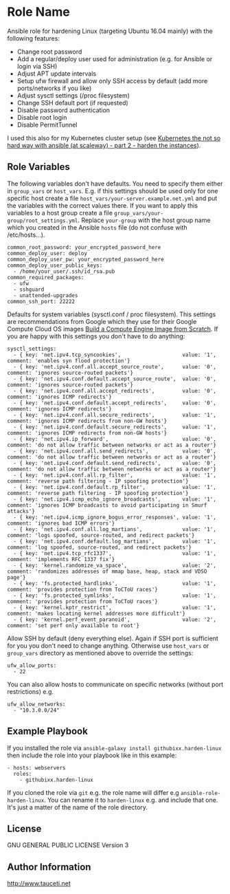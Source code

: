 Role Name
=========

Ansible role for hardening Linux (targeting Ubuntu 16.04 mainly) with the following features:

- Change root password
- Add a regular/deploy user used for administration (e.g. for Ansible or login via SSH)
- Adjust APT update intervals
- Setup ufw firewall and allow only SSH access by default (add more ports/networks if you like)
- Adjust sysctl settings (/proc filesystem)
- Change SSH default port (if requested)
- Disable password authentication
- Disable root login
- Disable PermitTunnel

I used this also for my Kubernetes cluster setup (see [Kubernetes the not so hard way with ansible (at scaleway) - part 2 - harden the instances](https://www.tauceti.blog/post/kubernetes-the-not-so-hard-way-with-ansible-at-scaleway-part-1/)).

Role Variables
--------------

The following variables don't have defaults. You need to specify them either in `group_vars` or `host_vars`. E.g. if this settings should be used only for one specific host create a file `host_vars/your-server.example.net.yml` and put the variables with the correct values there. If you want to apply this variables to a host group create a file `group_vars/your-group/root_settings.yml`. Replace `your-group` with the host group name which you created in the Ansible `hosts` file (do not confuse with /etc/hosts...).

```
common_root_password: your_encrypted_password_here
common_deploy_user: deploy
common_deploy_user_pw: your_encrypted_password_here 
common_deploy_user_public_keys:
  - /home/your_user/.ssh/id_rsa.pub
common_required_packages:
  - ufw
  - sshguard
  - unattended-upgrades
common_ssh_port: 22222
```

Defaults for system variables (sysctl.conf / proc filesystem). This settings are recommendations from Google which they use for their Google Compute Cloud OS images [Build a Compute Engine Image from Scratch](https://cloud.google.com/compute/docs/tutorials/building-images). If you are happy with this settings you don't have to do anything:

```
sysctl_settings:
  - { key: 'net.ipv4.tcp_syncookies',                    value: '1', comment: 'enables syn flood protection'}
  - { key: 'net.ipv4.conf.all.accept_source_route',      value: '0', comment: 'ignores source-routed packets'}
  - { key: 'net.ipv4.conf.default.accept_source_route',  value: '0', comment: 'ignores source-routed packets'}
  - { key: 'net.ipv4.conf.all.accept_redirects',         value: '0', comment: 'ignores ICMP redirects'}
  - { key: 'net.ipv4.conf.default.accept_redirects',     value: '0', comment: 'ignores ICMP redirects'}
  - { key: 'net.ipv4.conf.all.secure_redirects',         value: '1', comment: 'ignores ICMP redirects from non-GW hosts'}
  - { key: 'net.ipv4.conf.default.secure_redirects',     value: '1', comment: 'ignores ICMP redirects from non-GW hosts'}
  - { key: 'net.ipv4.ip_forward',                        value: '0', comment: 'do not allow traffic between networks or act as a router'}
  - { key: 'net.ipv4.conf.all.send_redirects',           value: '0', comment: 'do not allow traffic between networks or act as a router'}
  - { key: 'net.ipv4.conf.default.send_redirects',       value: '0', comment: 'do not allow traffic between networks or act as a router'}
  - { key: 'net.ipv4.conf.all.rp_filter',                value: '1', comment: 'reverse path filtering - IP spoofing protection'}
  - { key: 'net.ipv4.conf.default.rp_filter',            value: '1', comment: 'reverse path filtering - IP spoofing protection'}
  - { key: 'net.ipv4.icmp_echo_ignore_broadcasts',       value: '1', comment: 'ignores ICMP broadcasts to avoid participating in Smurf attacks'}
  - { key: 'net.ipv4.icmp_ignore_bogus_error_responses', value: '1', comment: 'ignores bad ICMP errors'}
  - { key: 'net.ipv4.conf.all.log_martians',             value: '1', comment: 'logs spoofed, source-routed, and redirect packets'}
  - { key: 'net.ipv4.conf.default.log_martians',         value: '1', comment: 'log spoofed, source-routed, and redirect packets'}
  - { key: 'net.ipv4.tcp_rfc1337',                       value: '1', comment: 'implements RFC 1337 fix'}
  - { key: 'kernel.randomize_va_space',                  value: '2', comment: 'randomizes addresses of mmap base, heap, stack and VDSO page'}
  - { key: 'fs.protected_hardlinks',                     value: '1', comment: 'provides protection from ToCToU races'}
  - { key: 'fs.protected_symlinks',                      value: '1', comment: 'provides protection from ToCToU races'}
  - { key: 'kernel.kptr_restrict',                       value: '1', comment: 'makes locating kernel addresses more difficult'}
  - { key: 'kernel.perf_event_paranoid',                 value: '2', comment: 'set perf only available to root'}
```

Allow SSH by default (deny everything else). Again if SSH port is sufficient for you you don't need to change anything. Otherwise use `host_vars` or `group_vars` directory as mentioned above to override the settings:
```
ufw_allow_ports:
  - 22
```

You can also allow hosts to communicate on specific networks (without port restrictions) e.g.

```
ufw_allow_networks:
  - "10.3.0.0/24"
```

Example Playbook
----------------

If you installed the role via `ansible-galaxy install githubixx.harden-linux` then include the role into your playbook like in this example:

```
- hosts: webservers
  roles:
    - githubixx.harden-linux
```

If you cloned the role via `git` e.g. the role name will differ e.g `ansible-role-harden-linux`. You can rename it to `harden-linux` e.g. and include that one. It's just a matter of the name of the role directory.

License
-------

GNU GENERAL PUBLIC LICENSE Version 3

Author Information
------------------

http://www.tauceti.net

